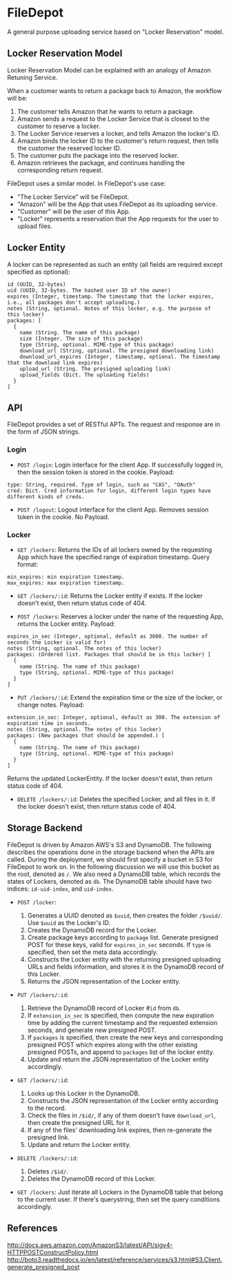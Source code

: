 # FileDepot
A general purpose uploading service based on "Locker Reservation" model.

## Locker Reservation Model
Locker Reservation Model can be explained with an analogy of Amazon Retuning Service.

When a customer wants to return a package back to Amazon, the workflow will be:

1. The customer tells Amazon that he wants to return a package.
2. Amazon sends a request to the Locker Service that is closest to the customer to reserve a locker.
3. The Locker Service reserves a locker, and tells Amazon the locker's ID.
4. Amazon binds the locker ID to the customer's return request, then tells the customer the reserved locker ID.
5. The customer puts the package into the reserved locker.
6. Amazon retrieves the package, and continues handling the corresponding return request.

FileDepot uses a similar model.
In FileDepot's use case:

- "The Locker Service" will be FileDepot.
- "Amazon" will be the App that uses FileDepot as its uploading service.
- "Customer" will be the user of this App.
- "Locker" represents a reservation that the App requests for the user to upload files.

## Locker Entity
A locker can be represented as such an entity (all fields are required except specified as optional):
```
id (UUID, 32-bytes)
uid (UUID, 32-bytes. The hashed user ID of the owner)
expires (Integer, timestamp. The timestamp that the locker expires, i.e., all packages don't accept uploading.)
notes (String, optional. Notes of this locker, e.g. the purpose of this locker)
packages: [
  {
    name (String. The name of this package)
    size (Integer. The size of this package)
    type (String, optional. MIME-type of this package)
    download_url (String, optional. The presigned downloading link)
    download_url_expires (Integer, timestamp, optional. The timestamp that the download link expires)
    upload_url (String. The presigned uploading link)
    upload_fields (Dict. The uploading fields)
  }
]
```

## API
FileDepot provides a set of RESTful APTs. The request and response are in the form of JSON strings.

### Login
- `POST /login`: Login interface for the client App. If successfully logged in, then the session token is stored in the cookie.
  Payload:
```
type: String, required. Type of login, such as "CAS", "OAuth"
cred: Dict. Cred information for login, different login types have different kinds of creds.
```

- `POST /logout`: Logout interface for the client App. Removes session token in the cookie.
  No Payload.

### Locker
- `GET /lockers`: Returns the IDs of all lockers owned by the requesting App which have the specified range of expiration timestamp.
  Query format:
```
min_expires: min expiration timestamp.
max_expires: max expiration timestamp.
```

- `GET /lockers/:id`: Returns the Locker entity if exists.
If the locker doesn't exist, then return status code of 404.

- `POST /lockers`: Reserves a locker under the name of the requesting App, returns the Locker entity.
  Payload:
```
expires_in_sec (Integer, optional, default as 3600. The number of seconds the Locker is valid for)
notes (String, optional. The notes of this locker)
packages: (Ordered list. Packages that should be in this locker) [
  {
    name (String. The name of this package)
    type (String, optional. MIME-type of this package)
  }
]
```

- `PUT /lockers/:id`: Extend the expiration time or the size of the locker, or change notes.
  Payload:
```
extension_in_sec: Integer, optional, default as 300. The extension of expiration time in seconds.
notes (String, optional. The notes of this locker)
packages: (New packages that should be appended.) [
  {
    name (String. The name of this package)
    type (String, optional. MIME-type of this package)
  }
]
```
  Returns the updated LockerEntity. If the locker doesn't exist, then return status code of 404.

- `DELETE /lockers/:id`: Deletes the specified Locker, and all files in it.
  If the locker doesn't exist, then return status code of 404.

## Storage Backend
FileDepot is driven by Amazon AWS's S3 and DynamoDB.
The following describes the operations done in the storage backend when the APIs are called.
During the deployment, we should first specify a bucket in S3 for FileDepot to work on.
In the following discussion we will use this bucket as the root, denoted as `/`.
We also need a DynamoDB table, which records the states of Lockers, denoted as `db`.
The DynamoDB table should have two indices: `id-uid-index`, and `uid-index`.

- `POST /locker`:
  1. Generates a UUID denoted as `$uuid`, then creates the folder `/$uuid/`. Use `$uuid` as the Locker's ID.
  2. Creates the DynamoDB record for the Locker.
  3. Create package keys according to `package` list. Generate presigned POST for these keys, valid for `expires_in_sec` seconds. If `type` is specified, then set the meta data accordingly.
  4. Constructs the Locker entity with the returning presigned uploading URLs and fields information, and stores it in the DynamoDB record of this Locker.
  5. Returns the JSON representation of the Locker entity.

- `PUT /lockers/:id`:
  1. Retrieve the DynamoDB record of Locker #`id` from `db`.
  2. If `extension_in_sec` is specified, then compute the new expiration time by adding the current timestamp and the requested extension seconds, and generate new presigned POST.
  3. If `packages` is specified, then create the new keys and corresponding presigned POST which expires along with the other existing presigned POSTs, and append to `packages` list of the locker entity.
  4. Update and return the JSON representation of the Locker entity accordingly.

- `GET /lockers/:id`:
  1. Looks up this Locker in the DynamoDB.
  2. Constructs the JSON representation of the Locker entity according to the record.
  3. Check the files in `/$id/`, if any of them doesn't have `download_url`, then create the presigned URL for it. 
  4. If any of the files' downloading link expires, then re-generate the presigned link.
  5. Update and return the Locker entity.

- `DELETE /lockers/:id`:
  1. Deletes `/$id/`.
  2. Deletes the DynamoDB record of this Locker.

- `GET /lockers`: Just iterate all Lockers in the DynamoDB table that belong to the current user.
  If there's querystring, then set the query conditions accordingly.

## References
http://docs.aws.amazon.com/AmazonS3/latest/API/sigv4-HTTPPOSTConstructPolicy.html
http://boto3.readthedocs.io/en/latest/reference/services/s3.html#S3.Client.generate_presigned_post